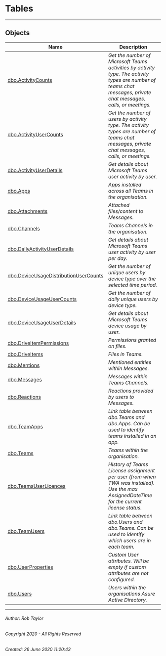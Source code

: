 # Tables

---

## <a name="#objects"></a>Objects

| Name | Description |
|---|---|
| [dbo.ActivityCounts](ActivityCounts.md) | _Get the number of Microsoft Teams activities by activity type. The activity types are number of teams chat messages, private chat messages, calls, or meetings._ |
| [dbo.ActivityUserCounts](ActivityUserCounts.md) | _Get the number of users by activity type. The activity types are number of teams chat messages, private chat messages, calls, or meetings._ |
| [dbo.ActivityUserDetails](ActivityUserDetails.md) | _Get details about Microsoft Teams user activity by user._ |
| [dbo.Apps](Apps.md) | _Apps installed across all Teams in the organisation._ |
| [dbo.Attachments](Attachments.md) | _Attached files/content to Messages._ |
| [dbo.Channels](Channels.md) | _Teams Channels in the organisation._ |
| [dbo.DailyActivityUserDetails](DailyActivityUserDetails.md) | _Get details about Microsoft Teams user activity by user per day._ |
| [dbo.DeviceUsageDistributionUserCounts](DeviceUsageDistributionUserCounts.md) | _Get the number of unique users by device type over the selected time period._ |
| [dbo.DeviceUsageUserCounts](DeviceUsageUserCounts.md) | _Get the number of daily unique users by device type._ |
| [dbo.DeviceUsageUserDetails](DeviceUsageUserDetails.md) | _Get details about Microsoft Teams device usage by user._ |
| [dbo.DriveItemPermissions](DriveItemPermissions.md) | _Permissions granted on files._ |
| [dbo.DriveItems](DriveItems.md) | _Files in Teams._ |
| [dbo.Mentions](Mentions.md) | _Mentioned entities within Messages._ |
| [dbo.Messages](Messages.md) | _Messages within Teams Channels._ |
| [dbo.Reactions](Reactions.md) | _Reactions provided by users to Messages._ |
| [dbo.TeamApps](TeamApps.md) | _Link table between dbo.Teams and dbo.Apps. Can be used to identify teams installed in an app._ |
| [dbo.Teams](Teams.md) | _Teams within the organisation._ |
| [dbo.TeamsUserLicences](TeamsUserLicences.md) | _History of Teams License assignment per user (from when TWA was installed). Use the max AssignedDateTime for the current license status._ |
| [dbo.TeamUsers](TeamUsers.md) | _Link table between dbo.Users and dbo.Teams. Can be used to identify which users are in each team._ |
| [dbo.UserProperties](UserProperties.md) | _Custom User attributes. Will be empty if custom attributes are not configured._ |
| [dbo.Users](Users.md) | _Users within the organisations Asure Active Directory._ |


---

###### Author:  Rob Taylor

###### Copyright 2020 - All Rights Reserved

###### Created: 26 June 2020 11:20:43

